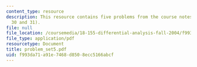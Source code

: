 ```yaml
---
content_type: resource
description: This resource contains five problems from the course notes (27, 28, 29,
  30 and 31).
file: null
file_location: /coursemedia/18-155-differential-analysis-fall-2004/f993da71a91e7468d8508ecc5166abcf_problem_set5.pdf
file_type: application/pdf
resourcetype: Document
title: problem_set5.pdf
uid: f993da71-a91e-7468-d850-8ecc5166abcf
---
```

